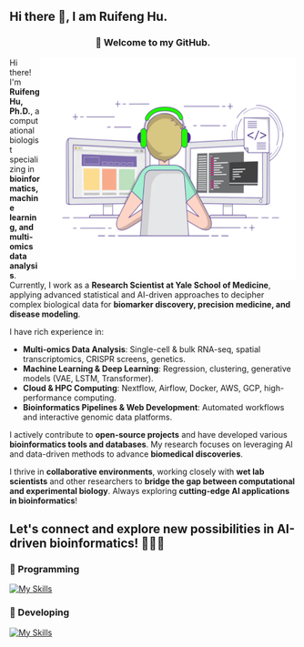 ## Hi there 👋, I am Ruifeng Hu.

<div align="center">
<h3>🤗  Welcome to my GitHub.</h3>
</div>

<img align='right' src="https://github.com/huruifeng/huruifeng/blob/main/images/giphy.gif" width="450" height="390" />

Hi there! I'm **Ruifeng Hu, Ph.D.**, a computational biologist specializing in **bioinformatics, machine learning, and multi-omics data analysis**. Currently, I work as a **Research Scientist at Yale School of Medicine**, applying advanced statistical and AI-driven approaches to decipher complex biological data for **biomarker discovery, precision medicine, and disease modeling**.
<!-- ## 🔬 Expertise & Skills -->
I have rich experience in:
- **Multi-omics Data Analysis**: Single-cell & bulk RNA-seq, spatial transcriptomics, CRISPR screens, genetics.
- **Machine Learning & Deep Learning**: Regression, clustering, generative models (VAE, LSTM, Transformer).
- **Cloud & HPC Computing**: Nextflow, Airflow, Docker, AWS, GCP, high-performance computing.
- **Bioinformatics Pipelines & Web Development**: Automated workflows and interactive genomic data platforms.

<!-- ## 🚀 Projects & Contributions -->
I actively contribute to **open-source projects** and have developed various **bioinformatics tools and databases**. My research focuses on leveraging AI and data-driven methods to advance **biomedical discoveries**.

<!-- ## 🌱 Collaboration & Interests -->
I thrive in **collaborative environments**, working closely with **wet lab scientists** and other researchers to **bridge the gap between computational and experimental biology**. Always exploring **cutting-edge AI applications in bioinformatics**!

Let's connect and explore new possibilities in **AI-driven bioinformatics**! 🔬🤖✨
---

### 🧰 Programming

[![My Skills](https://skillicons.dev/icons?i=py,r,powershell,c,cpp,java,go,js,ts,html,css&theme=light)](https://github.com/huruifeng)

### 🧰 Developing

[![My Skills](https://skillicons.dev/icons?i=sklearn,pytorch,tensorflow,github,githubactions,aws,gcp,ubuntu,redhat,linux,docker,git,bash,md,mongodb,mysql,sqlite,postgres,postman,react,vite,nodejs,npm,materialui,d3,bootstrap,flask,fastapi,django,express,vscode,pycharm&theme=light)](https://github.com/huruifeng)



<!--
### 📝 My blog updates

<details open>
<summary>Clic to open/close ...</summary>

<img align='right' src="https://tva4.sinaimg.cn/large/008k1Yt0ly1h4no500obvg30fk0bo1cn.gif" width="330" />

- 🐻 [学习周刊-总第197期-2025年第06周](https://wiki.eryajf.net/pages/6a3f6a/) 

- 🎃 [我的2024年](https://wiki.eryajf.net/pages/5f5910/) 

- 🚀 [学习周刊-总第196期-2025年第05周](https://wiki.eryajf.net/pages/4fb5cc/) 

- 🌋 [学习周刊-总第195期-2025年第04周](https://wiki.eryajf.net/pages/892f1a/) 

- 🌁 [针对我昨天的言论被使者同步给开发商这件事儿做一些回应](https://wiki.eryajf.net/pages/82d296/) 

- 😺 [学习周刊-总第194期-2025年第03周](https://wiki.eryajf.net/pages/c3722a/) 

More posts are available here：[https://wiki.eryajf.net](https://wiki.eryajf.net)
-->
</details>
